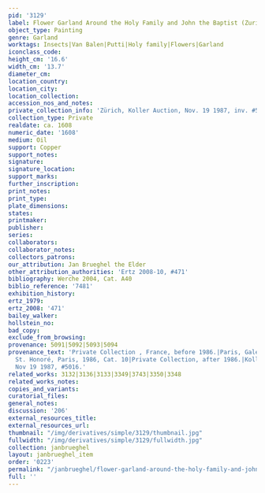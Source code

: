 ```yaml
---
pid: '3129'
label: Flower Garland Around the Holy Family and John the Baptist (Zurich)
object_type: Painting
genre: Garland
worktags: Insects|Van Balen|Putti|Holy family|Flowers|Garland
iconclass_code:
height_cm: '16.6'
width_cm: '13.7'
diameter_cm:
location_country:
location_city:
location_collection:
accession_nos_and_notes:
private_collection_info: 'Zürich, Koller Auction, Nov. 19 1987, inv. #5016'
collection_type: Private
realdate: ca. 1608
numeric_date: '1608'
medium: Oil
support: Copper
support_notes:
signature:
signature_location:
support_marks:
further_inscription:
print_notes:
print_type:
plate_dimensions:
states:
printmaker:
publisher:
series:
collaborators:
collaborator_notes:
collectors_patrons:
our_attribution: Jan Brueghel the Elder
other_attribution_authorities: 'Ertz 2008-10, #471'
bibliography: Werche 2004, Cat. A40
biblio_reference: '7481'
exhibition_history:
ertz_1979:
ertz_2008: '471'
bailey_walker:
hollstein_no:
bad_copy:
exclude_from_browsing:
provenance: 5091|5092|5093|5094
provenance_text: 'Private Collection , France, before 1986.|Paris, Galerie d''Art
  St. Honoré, Paris, 1986, Cat. 10|Private Collection, after 1986.|Koller Auction,
  Nov 19 1987, #5016.'
related_works: 3132|3136|3133|3349|3743|3350|3348
related_works_notes:
copies_and_variants:
curatorial_files:
general_notes:
discussion: '206'
external_resources_title:
external_resources_url:
thumbnail: "/img/derivatives/simple/3129/thumbnail.jpg"
fullwidth: "/img/derivatives/simple/3129/fullwidth.jpg"
collection: janbrueghel
layout: janbrueghel_item
order: '0223'
permalink: "/janbrueghel/flower-garland-around-the-holy-family-and-john-the-baptist-zurich"
full: ''
---
```

